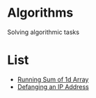 # Algorithms
Solving algorithmic tasks


# List
- [Running Sum of 1d Array](Solutions/Task_1.playground/Contents.swift)
- [Defanging an IP Address](Solutions/Task_2.playground/Contents.swift)
